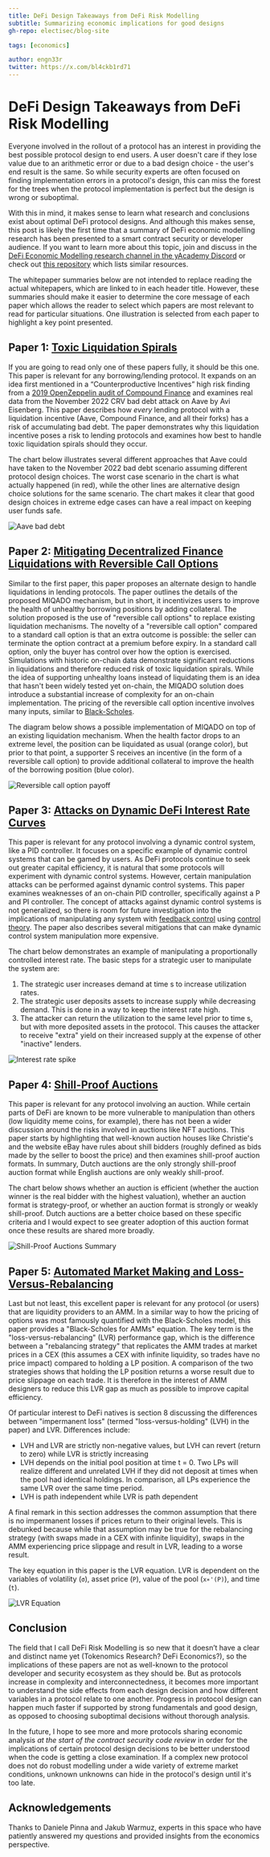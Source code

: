 ```yaml
---
title: DeFi Design Takeaways from DeFi Risk Modelling
subtitle: Summarizing economic implications for good designs
gh-repo: electisec/blog-site

tags: [economics]

author: engn33r
twitter: https://x.com/bl4ckb1rd71
---
```


# DeFi Design Takeaways from DeFi Risk Modelling

Everyone involved in the rollout of a protocol has an interest in providing the best possible protocol design to end users. A user doesn't care if they lose value due to an arithmetic error or due to a bad design choice - the user's end result is the same. So while security experts are often focused on finding implementation errors in a protocol's design, this can miss the forest for the trees when the protocol implementation is perfect but the design is wrong or suboptimal.

With this in mind, it makes sense to learn what research and conclusions exist about optimal DeFi protocol designs. And although this makes sense, this post is likely the first time that a summary of DeFi economic modelling research has been presented to a smart contract security or developer audience. If you want to learn more about this topic, join and discuss in the [DeFi Economic Modelling research channel in the yAcademy Discord](https://discord.gg/a8JVZ6gF) or check out [this repository](https://github.com/engn33r/DeFi-Risk-Modelling-Awesome) which lists similar resources.

The whitepaper summaries below are not intended to replace reading the actual whitepapers, which are linked to in each header title. However, these summaries should make it easier to determine the core message of each paper which allows the reader to select which papers are most relevant to read for particular situations. One illustration is selected from each paper to highlight a key point presented.

## Paper 1: [Toxic Liquidation Spirals](https://arxiv.org/abs/2212.07306)

If you are going to read only one of these papers fully, it should be this one. This paper is relevant for any borrowing/lending protocol. It expands on an idea first mentioned in a “Counterproductive Incentives” high risk finding from a [2019 OpenZeppelin audit of Compound Finance](https://blog.openzeppelin.com/compound-audit) and examines real data from the November 2022 CRV bad debt attack on Aave by Avi Eisenberg. This paper describes how _every_ lending protocol with a liquidation incentive (Aave, Compound Finance, and all their forks) has a risk of accumulating bad debt. The paper demonstrates why this liquidation incentive poses a risk to lending protocols and examines how best to handle toxic liquidation spirals should they occur.

The chart below illustrates several different approaches that Aave could have taken to the November 2022 bad debt scenario assuming different protocol design choices. The worst case scenario in the chart is what actually happened (in red), while the other lines are alternative design choice solutions for the same scenario. The chart makes it clear that good design choices in extreme edge cases can have a real impact on keeping user funds safe.

![Aave bad debt](../public/economics/aave-bad-debt.png)

## Paper 2: [Mitigating Decentralized Finance Liquidations with Reversible Call Options](https://eprint.iacr.org/2023/254)

Similar to the first paper, this paper proposes an alternate design to handle liquidations in lending protocols. The paper outlines the details of the proposed MIQADO mechanism, but in short, it incentivizes users to improve the health of unhealthy borrowing positions by adding collateral. The solution proposed is the use of "reversible call options" to replace existing liquidation mechanisms. The novelty of a "reversible call option" compared to a standard call option is that an extra outcome is possible: the seller can terminate the option contract at a premium before expiry. In a standard call option, only the buyer has control over how the option is exercised. Simulations with historic on-chain data demonstrate significant reductions in liquidations and therefore reduced risk of toxic liquidation spirals. While the idea of supporting unhealthy loans instead of liquidating them is an idea that hasn't been widely tested yet on-chain, the MIQADO solution does introduce a substantial increase of complexity for an on-chain implementation. The pricing of the reversible call option incentive involves many inputs, similar to [Black-Scholes](https://en.wikipedia.org/wiki/Black%E2%80%93Scholes_model).

The diagram below shows a possible implementation of MIQADO on top of an existing liquidation mechanism. When the health factor drops to an extreme level, the position can be liquidated as usual (orange color), but prior to that point, a supporter S receives an incentive (in the form of a reversible call option) to provide additional collateral to improve the health of the borrowing position (blue color).

![Reversible call option payoff](../public/economics/miqado.png)

## Paper 3: [Attacks on Dynamic DeFi Interest Rate Curves](https://arxiv.org/abs/2307.13139)

This paper is relevant for any protocol involving a dynamic control system, like a PID controller. It focuses on a specific example of dynamic control systems that can be gamed by users. As DeFi protocols continue to seek out greater capital efficiency, it is natural that some protocols will experiment with dynamic control systems. However, certain manipulation attacks can be performed against dynamic control systems. This paper examines weaknesses of an on-chain PID controller, specifically against a P and PI controller. The concept of attacks against dynamic control systems is not generalized, so there is room for future investigation into the implications of manipulating any system with [feedback control](https://en.wikipedia.org/wiki/Feedback) using [control theory](https://en.wikipedia.org/wiki/Control_theory). The paper also describes several mitigations that can make dynamic control system manipulation more expensive.

The chart below demonstrates an example of manipulating a proportionally controlled interest rate. The basic steps for a strategic user to manipulate the system are:

1. The strategic user increases demand at time s to increase utilization rates.
2. The strategic user deposits assets to increase supply while decreasing demand. This is done in a way to keep the interest rate high.
3. The attacker can return the utilization to the same level prior to time s, but with more deposited assets in the protocol. This causes the attacker to receive "extra" yield on their increased supply at the expense of other "inactive" lenders.

![Interest rate spike](../public/economics/interest-rate-spike.png)

## Paper 4: [Shill-Proof Auctions](https://arxiv.org/abs/2404.00475)

This paper is relevant for any protocol involving an auction. While certain parts of DeFi are known to be more vulnerable to manipulation than others (low liquidity meme coins, for example), there has not been a wider discussion around the risks involved in auctions like NFT auctions. This paper starts by highlighting that well-known auction houses like Christie's and the website eBay have rules about shill bidders (roughly defined as bids made by the seller to boost the price) and then examines shill-proof auction formats. In summary, Dutch auctions are the only strongly shill-proof auction format while English auctions are only weakly shill-proof.

The chart below shows whether an auction is efficient (whether the auction winner is the real bidder with the highest valuation), whether an auction format is strategy-proof, or whether an auction format is strongly or weakly shill-proof. Dutch auctions are a better choice based on these specific criteria and I would expect to see greater adoption of this auction format once these results are shared more broadly.

![Shill-Proof Auctions Summary](../public/economics/shill-proof-table.png)

## Paper 5: [Automated Market Making and Loss-Versus-Rebalancing](https://arxiv.org/abs/2208.06046)

Last but not least, this excellent paper is relevant for any protocol (or users) that are liquidity providers to an AMM. In a similar way to how the pricing of options was most famously quantified with the Black-Scholes model, this paper provides a "Black-Scholes for AMMs" equation. The key term is the "loss-versus-rebalancing" (LVR) performance gap, which is the difference between a "rebalancing strategy" that replicates the AMM trades at market prices in a CEX (this assumes a CEX with infinite liquidity, so trades have no price impact) compared to holding a LP position. A comparison of the two strategies shows that holding the LP position returns a worse result due to price slippage on each trade. It is therefore in the interest of AMM designers to reduce this LVR gap as much as possible to improve capital efficiency.

Of particular interest to DeFi natives is section 8 discussing the differences between "impermanent loss" (termed "loss-versus-holding" (LVH) in the paper) and LVR. Differences include:

- LVH and LVR are strictly non-negative values, but LVH can revert (return to zero) while LVR is strictly increasing
- LVH depends on the initial pool position at time t = 0. Two LPs will realize different and unrelated LVH if they did not deposit at times when the pool had identical holdings. In comparison, all LPs experience the same LVR over the same time period.
- LVH is path independent while LVR is path dependent

A final remark in this section addresses the common assumption that there is no impermanent losses if prices return to their original levels. This is debunked because while that assumption may be true for the rebalancing strategy (with swaps made in a CEX with infinite liquidity), swaps in the AMM experiencing price slippage and result in LVR, leading to a worse result.

The key equation in this paper is the LVR equation. LVR is dependent on the variables of volatility (`σ`), asset price (`P`), value of the pool (`x∗'(P)`), and time (`t`).

![LVR Equation](../public/economics/LVR.png)

## Conclusion

The field that I call DeFi Risk Modelling is so new that it doesn’t have a clear and distinct name yet (Tokenomics Research? DeFi Economics?), so the implications of these papers are not as well-known to the protocol developer and security ecosystem as they should be. But as protocols increase in complexity and interconnectedness, it becomes more important to understand the side effects from each design decision and how different variables in a protocol relate to one another. Progress in protocol design can happen much faster if supported by strong fundamentals and good design, as opposed to choosing suboptimal decisions without thorough analysis.

In the future, I hope to see more and more protocols sharing economic analysis _at the start of the contract security code review_ in order for the implications of certain protocol design decisions to be better understood when the code is getting a close examination. If a complex new protocol does not do robust modelling under a wide variety of extreme market conditions, unknown unknowns can hide in the protocol's design until it's too late.

## Acknowledgements

Thanks to Daniele Pinna and Jakub Warmuz, experts in this space who have patiently answered my questions and provided insights from the economics perspective.
